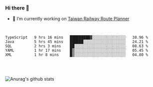 ### Hi there 👋

- 🔭 I’m currently working on [Taiwan Railway Route Planner](https://github.com/Taiwan-Railway-Route-Planner)

<br/>

<!--START_SECTION:waka-->
```text
TypeScript   9 hrs 16 mins   █████████▓░░░░░░░░░░░░░░░   38.96 % 
Java         5 hrs 45 mins   ██████░░░░░░░░░░░░░░░░░░░   24.21 % 
SQL          2 hrs 3 mins    ██░░░░░░░░░░░░░░░░░░░░░░░   08.63 % 
YAML         1 hr 17 mins    █▒░░░░░░░░░░░░░░░░░░░░░░░   05.45 % 
XML          1 hr 8 mins     █▒░░░░░░░░░░░░░░░░░░░░░░░   04.80 % 
```
<!--END_SECTION:waka-->

<br/>
<br/>

![Anurag's github stats](https://github-readme-stats.vercel.app/api?username=DepickereSven&show_icons=true&theme=tokyonight)



<!--
**DepickereSven/DepickereSven** is a ✨ _special_ ✨ repository because its `README.md` (this file) appears on your GitHub profile.

Here are some ideas to get you started:

- 🔭 I’m currently working on ...
- 🌱 I’m currently learning ...
- 👯 I’m looking to collaborate on ...
- 🤔 I’m looking for help with ...
- 💬 Ask me about ...
- 📫 How to reach me: ...
- 😄 Pronouns: ...
- ⚡ Fun fact: ...
-->
